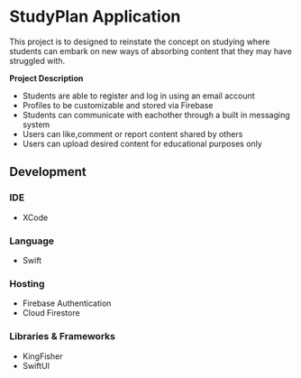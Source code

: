 # StudyPlan Application
This project is to designed to reinstate the concept on studying 
where students can embark on new ways of absorbing content that they may have struggled with.

**Project Description**

- Students are able to register and log in using an email account
- Profiles to be customizable and stored via Firebase
- Students can communicate with eachother through a built in messaging system
- Users can like,comment or report content shared by others
- Users can upload desired content for educational purposes only

## Development
### IDE
- XCode
### Language
- Swift
### Hosting
- Firebase Authentication
- Cloud Firestore
### Libraries & Frameworks
- KingFisher
- SwiftUI


